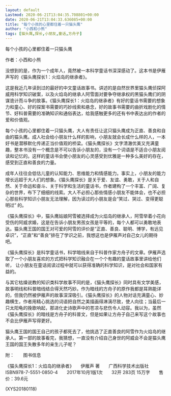 ```yaml
---
layout: default
Lastmod: 2020-06-21T13:04:35.708801+00:00
date: 2020-06-21T13:04:33.636085+00:00
title: "每个小孩的心里都住着一只猫头鹰"
author: "小西和小熊"
tags: [猫头鹰,探长,小朋友,童话,方舟子]
---
```


每个小孩的心里都住着一只猫头鹰

作者：小西和小熊

没想到的是，作为一个成年人，竟然被一本科学童话书深深感动了。这本书是伊雁声写的《猫头鹰探长1：火焰岛的继承者》。

这是我近几年读到过的最好的中文童话故事书。讲述的是自然世界里猫头鹰侦探阿威用科学知识破案，以及火焰岛的继承人阿雪面对要争夺继承权的黑猫头鹰们的阴谋诡计而斗争的故事。《猫头鹰探长1：火焰岛的继承者》有好的童话书需要的想象力和童心、好的探案书需要的巧妙线索和悬念，好的故事书需要的曲折戏剧化的情节、好科普需要的准确知识和通俗表达，给我感触更多的还有书中表达出的作者的爱和价值观。

每个小孩的心里都住着一只猫头鹰，大人有责任让这只猫头鹰成为正直、善良和自由的猫头鹰。成人社会给小朋友什么样的影响，小朋友就会长成什么样的人，一本好书是潜移默化传递正当价值观的桥梁。《猫头鹰探长》文字清澈优美又充满童趣，整本书没有一个概念是不可以告诉小朋友的，没有一个词语是不适合小朋友阅读和记忆的。这样的童话书会使小朋友的心灵感受到优雅是一种多么美好的存在，感受到正直和善良的力量。

成年人往往会低估儿童的认知能力、思维能力和情感能力。事实上，小朋友的能力增长远超于大人们的想象。《猫头鹰探长》是关于爱、友谊、勇敢，关于人和自然、关于命运和奋斗、关于科学和生活的童话书，作者建构了一个丰富、广阔、复杂的世界，布下了细细的线索。大人不必担心那些情感小朋友不能体会，也不必担心那些科学知识小朋友无法理解，因为读过的小朋友是会“笑过、哭过、变得更聪明过” 的。

《猫头鹰探长》中，猫头鹰姑娘阿雪被选择成为火焰岛的继承人，阿雪举着小花向受伤的阿威求婚，这是在告诉小朋友男孩女孩是平等的，每个人都可以勇敢地表达。猫头鹰王国的国王对可爱的阿雪的评价是“正直、善良、聪明、博学，有远见卓识”，“正直”和“善良”排在了学识之前，我想这也是伊雁声对自己女儿的期待吧。

《猫头鹰探长》是科学童话书，科学暗线来自于科普作家方舟子的文章。伊雁声选取了一个小朋友喜欢的方式把科学知识融合在一个个有趣的童话故事里讲给他们听，  让小朋友在童话阅读过程中就可以获得准确的科学知识，是对社会和国家有益的。

与其它枯燥说教的知识类科学故事不同的是，《猫头鹰探长》同时具有文学美感，故事明线和科普暗线结合得天然巧妙。作为暗线的方舟子的原作我都是耳熟能详的，但我仍然被伊雁声的故事深深吸引。《猫头鹰探长》的人物对话充满童心、妙趣横生，作者用精心挑选的词语把自然之美描画得淋漓尽致，使人向往；当最后一只太阳龟的挽歌响起，那进化史诗歌声中的苍凉与悲伤令人动容。我以为，虽然《猫头鹰探长》的暗线是方舟子的科普文，但是如果让方舟子自己来写这个故事也不会比伊雁声写得更好。

猫头鹰王国的国王自己的孩子都死去了，他挑选了正直善良的阿雪作为火焰岛的继承人。第一部的故事看完，我猜想，一直没有介绍自己身世的阿威会不会是猫头鹰王国的国王失散多年的亲生儿子呢？

附：　　图书信息

《猫头鹰探长1：火焰岛的继承者》　　伊雁声 著　　广西科学技术出版社　　ISBN978-7-5551-0850-4　　2017年10月1版1次　　32开 283页 15万字　　售价：39.6元

(XYS20180118)

